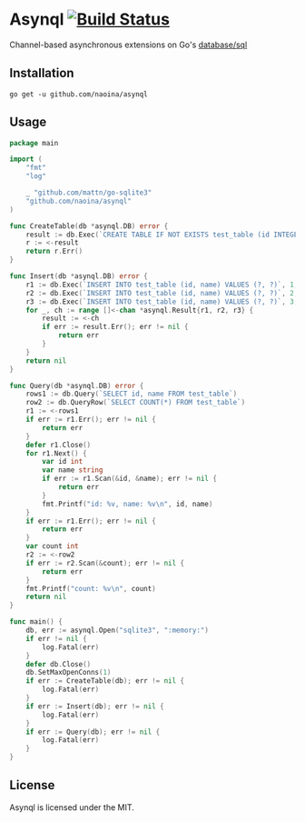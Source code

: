 # Asynql [![Build Status](https://travis-ci.org/naoina/asynql.png?branch=master)](https://travis-ci.org/naoina/asynql)

Channel-based asynchronous extensions on Go's [database/sql](http://golang.org/pkg/database/sql/)

## Installation

    go get -u github.com/naoina/asynql

## Usage

```go
package main

import (
	"fmt"
	"log"

	_ "github.com/mattn/go-sqlite3"
	"github.com/naoina/asynql"
)

func CreateTable(db *asynql.DB) error {
	result := db.Exec(`CREATE TABLE IF NOT EXISTS test_table (id INTEGER, name TEXT)`)
	r := <-result
	return r.Err()
}

func Insert(db *asynql.DB) error {
	r1 := db.Exec(`INSERT INTO test_table (id, name) VALUES (?, ?)`, 1, "alice")
	r2 := db.Exec(`INSERT INTO test_table (id, name) VALUES (?, ?)`, 2, "bob")
	r3 := db.Exec(`INSERT INTO test_table (id, name) VALUES (?, ?)`, 3, "jack")
	for _, ch := range []<-chan *asynql.Result{r1, r2, r3} {
		result := <-ch
		if err := result.Err(); err != nil {
			return err
		}
	}
	return nil
}

func Query(db *asynql.DB) error {
	rows1 := db.Query(`SELECT id, name FROM test_table`)
	row2 := db.QueryRow(`SELECT COUNT(*) FROM test_table`)
	r1 := <-rows1
	if err := r1.Err(); err != nil {
		return err
	}
	defer r1.Close()
	for r1.Next() {
		var id int
		var name string
		if err := r1.Scan(&id, &name); err != nil {
			return err
		}
		fmt.Printf("id: %v, name: %v\n", id, name)
	}
	if err := r1.Err(); err != nil {
		return err
	}
	var count int
	r2 := <-row2
	if err := r2.Scan(&count); err != nil {
		return err
	}
	fmt.Printf("count: %v\n", count)
	return nil
}

func main() {
	db, err := asynql.Open("sqlite3", ":memory:")
	if err != nil {
		log.Fatal(err)
	}
	defer db.Close()
	db.SetMaxOpenConns(1)
	if err := CreateTable(db); err != nil {
		log.Fatal(err)
	}
	if err := Insert(db); err != nil {
		log.Fatal(err)
	}
	if err := Query(db); err != nil {
		log.Fatal(err)
	}
}
```

## License

Asynql is licensed under the MIT.
